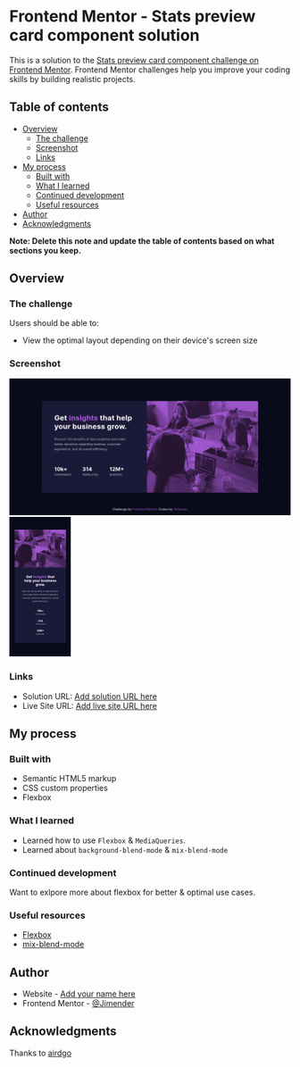 # Frontend Mentor - Stats preview card component solution

This is a solution to the [Stats preview card component challenge on Frontend Mentor](https://www.frontendmentor.io/challenges/stats-preview-card-component-8JqbgoU62). Frontend Mentor challenges help you improve your coding skills by building realistic projects.

## Table of contents

- [Overview](#overview)
  - [The challenge](#the-challenge)
  - [Screenshot](#screenshot)
  - [Links](#links)
- [My process](#my-process)
  - [Built with](#built-with)
  - [What I learned](#what-i-learned)
  - [Continued development](#continued-development)
  - [Useful resources](#useful-resources)
- [Author](#author)
- [Acknowledgments](#acknowledgments)

**Note: Delete this note and update the table of contents based on what sections you keep.**

## Overview

### The challenge

Users should be able to:

- View the optimal layout depending on their device's screen size

### Screenshot

![Desktop](screen-shots/ss-1.png)
![Mobile](screen-shots/ss-2.png)

### Links

- Solution URL: [Add solution URL here](https://your-solution-url.com)
- Live Site URL: [Add live site URL here](https://your-live-site-url.com)

## My process

### Built with

- Semantic HTML5 markup
- CSS custom properties
- Flexbox

### What I learned

- Learned how to use `Flexbox` & `MediaQueries`.
- Learned about `background-blend-mode` & `mix-blend-mode`

### Continued development

Want to exlpore more about flexbox for better & optimal use cases.

### Useful resources

- [Flexbox](https://css-tricks.com/snippets/css/a-guide-to-flexbox/)
- [mix-blend-mode](https://css-tricks.com/almanac/properties/m/mix-blend-mode/)

## Author

- Website - [Add your name here](https://www.your-site.com)
- Frontend Mentor - [@Jimender](https://www.frontendmentor.io/profile/Jimender)

## Acknowledgments

Thanks to [airdgo](https://github.com/airdgo/stats-preview)
